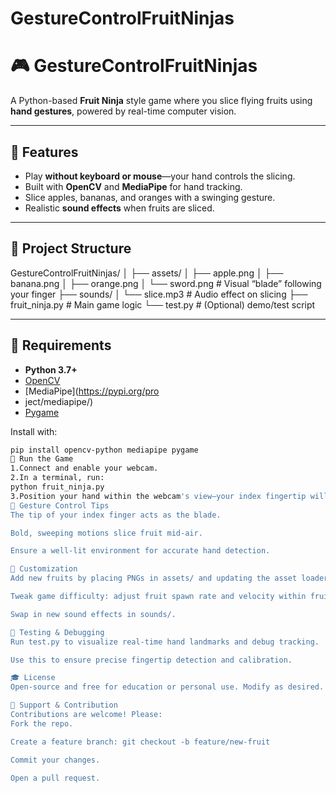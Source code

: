 # GestureControlFruitNinjas
# 🎮 GestureControlFruitNinjas

A Python-based **Fruit Ninja** style game where you slice flying fruits using **hand gestures**, powered by real-time computer vision.

---

## 🧠 Features

- Play **without keyboard or mouse**—your hand controls the slicing.
- Built with **OpenCV** and **MediaPipe** for hand tracking.
- Slice apples, bananas, and oranges with a swinging gesture.
- Realistic **sound effects** when fruits are sliced.

---

## 📁 Project Structure

GestureControlFruitNinjas/
│
├── assets/
│ ├── apple.png
│ ├── banana.png
│ ├── orange.png
│ └── sword.png # Visual “blade” following your finger
├── sounds/
│ └── slice.mp3 # Audio effect on slicing
├── fruit_ninja.py # Main game logic
└── test.py # (Optional) demo/test script

---

## 💾 Requirements

- **Python 3.7+**
- [OpenCV](https://pypi.org/project/opencv-python/)
- [MediaPipe](https://pypi.org/pro
- ject/mediapipe/)
- [Pygame](https://pypi.org/project/pygame/)

Install with:

```bash
pip install opencv-python mediapipe pygame
🚀 Run the Game
1.Connect and enable your webcam.
2.In a terminal, run:
python fruit_ninja.py
3.Position your hand within the webcam's view—your index fingertip will act as the sword to slice fruits.
🎯 Gesture Control Tips
The tip of your index finger acts as the blade.

Bold, sweeping motions slice fruit mid-air.

Ensure a well-lit environment for accurate hand detection.

🎨 Customization
Add new fruits by placing PNGs in assets/ and updating the asset loader.

Tweak game difficulty: adjust fruit spawn rate and velocity within fruit_ninja.py.

Swap in new sound effects in sounds/.

🧪 Testing & Debugging
Run test.py to visualize real-time hand landmarks and debug tracking.

Use this to ensure precise fingertip detection and calibration.

🎓 License
Open-source and free for education or personal use. Modify as desired.

📌 Support & Contribution
Contributions are welcome! Please:
Fork the repo.

Create a feature branch: git checkout -b feature/new-fruit

Commit your changes.

Open a pull request.
